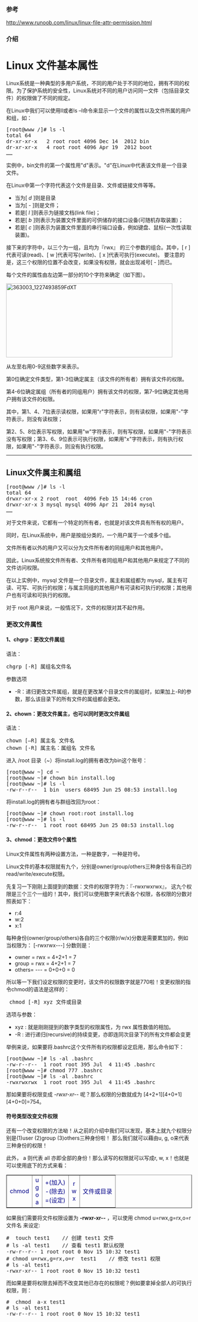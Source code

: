 ### 参考
http://www.runoob.com/linux/linux-file-attr-permission.html

### 介绍

<h1><span class="color_h1">Linux </span> 文件基本属性</h1>
<p>Linux系统是一种典型的多用户系统，不同的用户处于不同的地位，拥有不同的权限。为了保护系统的安全性，Linux系统对不同的用户访问同一文件（包括目录文件）的权限做了不同的规定。
</p><p>在Linux中我们可以使用ll或者ls –l命令来显示一个文件的属性以及文件所属的用户和组，如：
</p>
<pre class="prettyprint prettyprinted" style=""><span class="pun">[</span><span class="pln">root@www </span><span class="pun">/]#</span><span class="pln"> ls </span><span class="pun">-</span><span class="pln">l
total </span><span class="lit">64</span><span class="pln">
dr</span><span class="pun">-</span><span class="pln">xr</span><span class="pun">-</span><span class="pln">xr</span><span class="pun">-</span><span class="pln">x   </span><span class="lit">2</span><span class="pln"> root root </span><span class="lit">4096</span><span class="pln"> </span><span class="typ">Dec</span><span class="pln"> </span><span class="lit">14</span><span class="pln">  </span><span class="lit">2012</span><span class="pln"> bin
dr</span><span class="pun">-</span><span class="pln">xr</span><span class="pun">-</span><span class="pln">xr</span><span class="pun">-</span><span class="pln">x   </span><span class="lit">4</span><span class="pln"> root root </span><span class="lit">4096</span><span class="pln"> </span><span class="typ">Apr</span><span class="pln"> </span><span class="lit">19</span><span class="pln">  </span><span class="lit">2012</span><span class="pln"> boot
</span><span class="pun">……</span></pre>
<p>实例中，bin文件的第一个属性用"d"表示。"d"在Linux中代表该文件是一个目录文件。</p>
<p>在Linux中第一个字符代表这个文件是目录、文件或链接文件等等。</p>
<ul>
		<li>当为[<em class="text_import1"> d</em> ]则是目录</li>
		<li>当为[<em class="text_import1"> -</em> ]则是文件；</li>
		<li>若是[<em class="text_import1"> l</em> ]则表示为链接文档(link file)；</li>
		<li>若是[<em class="text_import1"> b</em> ]则表示为装置文件里面的可供储存的接口设备(可随机存取装置)；</li>
		<li>若是[<em> c</em> ]则表示为装置文件里面的串行端口设备，例如键盘、鼠标(一次性读取装置)。</li>
		</ul>
<p>接下来的字符中，以三个为一组，且均为『rwx』 的三个参数的组合。其中，[ r ]代表可读(read)、[ w ]代表可写(write)、[ x ]代表可执行(execute)。 要注意的是，这三个权限的位置不会改变，如果没有权限，就会出现减号[ - ]而已。</p>
<p>每个文件的属性由左边第一部分的10个字符来确定（如下图）。</p>
<img class="alignnone size-full wp-image-8004" src="http://www.runoob.com/wp-content/uploads/2014/06/363003_1227493859FdXT.png" alt="363003_1227493859FdXT" width="451" height="200" srcset="http://www.runoob.com/wp-content/uploads/2014/06/363003_1227493859FdXT.png 451w, http://www.runoob.com/wp-content/uploads/2014/06/363003_1227493859FdXT-300x133.png 300w" sizes="(max-width: 451px) 100vw, 451px">
<p>从左至右用0-9这些数字来表示。</p><p>
第0位确定文件类型，第1-3位确定属主（该文件的所有者）拥有该文件的权限。
</p>第4-6位确定属组（所有者的同组用户）拥有该文件的权限，第7-9位确定其他用户拥有该文件的权限。<p></p><p>
其中，第1、4、7位表示读权限，如果用"r"字符表示，则有读权限，如果用"-"字符表示，则没有读权限；</p><p>
第2、5、8位表示写权限，如果用"w"字符表示，则有写权限，如果用"-"字符表示没有写权限；第3、6、9位表示可执行权限，如果用"x"字符表示，则有执行权限，如果用"-"字符表示，则没有执行权限。
</p>
<hr>
<h2>Linux文件属主和属组</h2>
<pre class="prettyprint prettyprinted" style=""><span class="pun">[</span><span class="pln">root@www </span><span class="pun">/]#</span><span class="pln"> ls </span><span class="pun">-</span><span class="pln">l
total </span><span class="lit">64</span><span class="pln">
drwxr</span><span class="pun">-</span><span class="pln">xr</span><span class="pun">-</span><span class="pln">x </span><span class="lit">2</span><span class="pln"> root  root  </span><span class="lit">4096</span><span class="pln"> </span><span class="typ">Feb</span><span class="pln"> </span><span class="lit">15</span><span class="pln"> </span><span class="lit">14</span><span class="pun">:</span><span class="lit">46</span><span class="pln"> cron
drwxr</span><span class="pun">-</span><span class="pln">xr</span><span class="pun">-</span><span class="pln">x </span><span class="lit">3</span><span class="pln"> mysql mysql </span><span class="lit">4096</span><span class="pln"> </span><span class="typ">Apr</span><span class="pln"> </span><span class="lit">21</span><span class="pln">  </span><span class="lit">2014</span><span class="pln"> mysql
</span><span class="pun">……</span></pre>
<p>对于文件来说，它都有一个特定的所有者，也就是对该文件具有所有权的用户。</p><p>
同时，在Linux系统中，用户是按组分类的，一个用户属于一个或多个组。</p><p>
文件所有者以外的用户又可以分为文件所有者的同组用户和其他用户。</p><p>
因此，Linux系统按文件所有者、文件所有者同组用户和其他用户来规定了不同的文件访问权限。</p><p>

在以上实例中，mysql 文件是一个目录文件，属主和属组都为 mysql，属主有可读、可写、可执行的权限；与属主同组的其他用户有可读和可执行的权限；其他用户也有可读和可执行的权限。
</p>
<p>对于 root 用户来说，一般情况下，文件的权限对其不起作用。</p>
<h3>更改文件属性</h3>
<h4>
1、chgrp：更改文件属组</h4>
<p>
语法：</p>
<pre class="prettyprint prettyprinted" style=""><span class="pln">chgrp </span><span class="pun">[-</span><span class="pln">R</span><span class="pun">]</span><span class="pln"> </span><span class="pun">属组名文件名</span></pre>
<p>参数选项</p>
<ul><li>
-R：递归更改文件属组，就是在更改某个目录文件的属组时，如果加上-R的参数，那么该目录下的所有文件的属组都会更改。
</li></ul>
<h4>2、chown：更改文件属主，也可以同时更改文件属组</h4>
<p>
语法：</p>
<pre class="prettyprint prettyprinted" style=""><span class="pln">chown </span><span class="pun">[–</span><span class="pln">R</span><span class="pun">]</span><span class="pln"> </span><span class="pun">属主名</span><span class="pln"> </span><span class="pun">文件名</span><span class="pln">
chown </span><span class="pun">[-</span><span class="pln">R</span><span class="pun">]</span><span class="pln"> </span><span class="pun">属主名：属组名</span><span class="pln"> </span><span class="pun">文件名</span></pre>
<p>
进入 /root 目录（~）将install.log的拥有者改为bin这个账号：</p>
<pre class="prettyprint prettyprinted" style=""><span class="pun">[</span><span class="pln">root@www </span><span class="pun">~]</span><span class="pln"> cd </span><span class="pun">~</span><span class="pln">
</span><span class="pun">[</span><span class="pln">root@www </span><span class="pun">~]#</span><span class="pln"> chown bin install</span><span class="pun">.</span><span class="pln">log
</span><span class="pun">[</span><span class="pln">root@www </span><span class="pun">~]#</span><span class="pln"> ls </span><span class="pun">-</span><span class="pln">l
</span><span class="pun">-</span><span class="pln">rw</span><span class="pun">-</span><span class="pln">r</span><span class="pun">--</span><span class="pln">r</span><span class="pun">--</span><span class="pln">  </span><span class="lit">1</span><span class="pln"> bin  users </span><span class="lit">68495</span><span class="pln"> </span><span class="typ">Jun</span><span class="pln"> </span><span class="lit">25</span><span class="pln"> </span><span class="lit">08</span><span class="pun">:</span><span class="lit">53</span><span class="pln"> install</span><span class="pun">.</span><span class="pln">log</span></pre>
<p>将install.log的拥有者与群组改回为root：</p>
<pre class="prettyprint prettyprinted" style=""><span class="pun">[</span><span class="pln">root@www </span><span class="pun">~]#</span><span class="pln"> chown root</span><span class="pun">:</span><span class="pln">root install</span><span class="pun">.</span><span class="pln">log
</span><span class="pun">[</span><span class="pln">root@www </span><span class="pun">~]#</span><span class="pln"> ls </span><span class="pun">-</span><span class="pln">l
</span><span class="pun">-</span><span class="pln">rw</span><span class="pun">-</span><span class="pln">r</span><span class="pun">--</span><span class="pln">r</span><span class="pun">--</span><span class="pln">  </span><span class="lit">1</span><span class="pln"> root root </span><span class="lit">68495</span><span class="pln"> </span><span class="typ">Jun</span><span class="pln"> </span><span class="lit">25</span><span class="pln"> </span><span class="lit">08</span><span class="pun">:</span><span class="lit">53</span><span class="pln"> install</span><span class="pun">.</span><span class="pln">log</span></pre>
<h4>
3、chmod：更改文件9个属性</h4>
<p>
Linux文件属性有两种设置方法，一种是数字，一种是符号。
</p>
<p>
Linux文件的基本权限就有九个，分别是owner/group/others三种身份各有自己的read/write/execute权限。</p>
<p> 先复习一下刚刚上面提到的数据：文件的权限字符为：『-rwxrwxrwx』， 这九个权限是三个三个一组的！其中，我们可以使用数字来代表各个权限，各权限的分数对照表如下：</p>
<ul><li>
r:4</li><li>
w:2</li><li>
x:1</li></ul>

<p>每种身份(owner/group/others)各自的三个权限(r/w/x)分数是需要累加的，例如当权限为： [-rwxrwx---] 分数则是：</p>
<ul><li>
owner = rwx = 4+2+1 = 7</li><li>
group = rwx = 4+2+1 = 7</li><li>
others= --- = 0+0+0 = 0</li></ul>

<p>所以等一下我们设定权限的变更时，该文件的权限数字就是770啦！变更权限的指令chmod的语法是这样的：
</p>
<pre class="prettyprint prettyprinted" style=""><span class="pln"> chmod </span><span class="pun">[-</span><span class="pln">R</span><span class="pun">]</span><span class="pln"> xyz </span><span class="pun">文件或目录</span></pre>
<p>
选项与参数：</p>
<ul><li>
xyz : 就是刚刚提到的数字类型的权限属性，为 rwx 属性数值的相加。</li><li>
-R : 进行递归(recursive)的持续变更，亦即连同次目录下的所有文件都会变更</li></ul>
<p>举例来说，如果要将.bashrc这个文件所有的权限都设定启用，那么命令如下：</p>
<pre class="prettyprint prettyprinted" style=""><span class="pun">[</span><span class="pln">root@www </span><span class="pun">~]#</span><span class="pln"> ls </span><span class="pun">-</span><span class="pln">al </span><span class="pun">.</span><span class="pln">bashrc
</span><span class="pun">-</span><span class="pln">rw</span><span class="pun">-</span><span class="pln">r</span><span class="pun">--</span><span class="pln">r</span><span class="pun">--</span><span class="pln">  </span><span class="lit">1</span><span class="pln"> root root </span><span class="lit">395</span><span class="pln"> </span><span class="typ">Jul</span><span class="pln">  </span><span class="lit">4</span><span class="pln"> </span><span class="lit">11</span><span class="pun">:</span><span class="lit">45</span><span class="pln"> </span><span class="pun">.</span><span class="pln">bashrc
</span><span class="pun">[</span><span class="pln">root@www </span><span class="pun">~]#</span><span class="pln"> chmod </span><span class="lit">777</span><span class="pln"> </span><span class="pun">.</span><span class="pln">bashrc
</span><span class="pun">[</span><span class="pln">root@www </span><span class="pun">~]#</span><span class="pln"> ls </span><span class="pun">-</span><span class="pln">al </span><span class="pun">.</span><span class="pln">bashrc
</span><span class="pun">-</span><span class="pln">rwxrwxrwx  </span><span class="lit">1</span><span class="pln"> root root </span><span class="lit">395</span><span class="pln"> </span><span class="typ">Jul</span><span class="pln">  </span><span class="lit">4</span><span class="pln"> </span><span class="lit">11</span><span class="pun">:</span><span class="lit">45</span><span class="pln"> </span><span class="pun">.</span><span class="pln">bashrc</span></pre>
<p>那如果要将权限变成 <em>-rwxr-xr--</em> 呢？那么权限的分数就成为 [4+2+1][4+0+1][4+0+0]=754。</p>
<h4>符号类型改变文件权限</h4>
<p>还有一个改变权限的方法呦！从之前的介绍中我们可以发现，基本上就九个权限分别是(1)user (2)group (3)others三种身份啦！
那么我们就可以藉由u, g, o来代表三种身份的权限！</p><p>此外， a 则代表 all 亦即全部的身份！那么读写的权限就可以写成r, w, x！也就是可以使用底下的方式来看：</p>

<p></p>
<table style="color: rgb(0, 0, 136); width: 100%;" border="1" cellpadding="2" cellspacing="0">
		<tbody><tr align="center">
		<td>chmod</td><td>u<br>g<br>o<br>a</td>
		<td>+(加入)<br>-(除去)<br>=(设定)</td>
		<td>r<br>w<br>x</td><td>文件或目录</td></tr></tbody></table>
<p>如果我们需要将文件权限设置为 <strong>-rwxr-xr--</strong> ，可以使用 <span class="marked">chmod u=rwx,g=rx,o=r 文件名</span> 来设定:</p>
<pre class="prettyprint prettyprinted" style=""><span class="com">#  touch test1    // 创建 test1 文件</span><span class="pln">
</span><span class="com"># ls -al test1    // 查看 test1 默认权限</span><span class="pln">
</span><span class="pun">-</span><span class="pln">rw</span><span class="pun">-</span><span class="pln">r</span><span class="pun">--</span><span class="pln">r</span><span class="pun">--</span><span class="pln"> </span><span class="lit">1</span><span class="pln"> root root </span><span class="lit">0</span><span class="pln"> </span><span class="typ">Nov</span><span class="pln"> </span><span class="lit">15</span><span class="pln"> </span><span class="lit">10</span><span class="pun">:</span><span class="lit">32</span><span class="pln"> test1
</span><span class="com"># chmod u=rwx,g=rx,o=r  test1    // 修改 test1 权限</span><span class="pln">
</span><span class="com"># ls -al test1</span><span class="pln">
</span><span class="pun">-</span><span class="pln">rwxr</span><span class="pun">-</span><span class="pln">xr</span><span class="pun">--</span><span class="pln"> </span><span class="lit">1</span><span class="pln"> root root </span><span class="lit">0</span><span class="pln"> </span><span class="typ">Nov</span><span class="pln"> </span><span class="lit">15</span><span class="pln"> </span><span class="lit">10</span><span class="pun">:</span><span class="lit">32</span><span class="pln"> test1</span></pre>
<p>而如果是要将权限去掉而不改变其他已存在的权限呢？例如要拿掉全部人的可执行权限，则：</p>
<pre class="prettyprint prettyprinted" style=""><span class="com">#  chmod  a-x test1</span><span class="pln">
</span><span class="com"># ls -al test1</span><span class="pln">
</span><span class="pun">-</span><span class="pln">rw</span><span class="pun">-</span><span class="pln">r</span><span class="pun">--</span><span class="pln">r</span><span class="pun">--</span><span class="pln"> </span><span class="lit">1</span><span class="pln"> root root </span><span class="lit">0</span><span class="pln"> </span><span class="typ">Nov</span><span class="pln"> </span><span class="lit">15</span><span class="pln"> </span><span class="lit">10</span><span class="pun">:</span><span class="lit">32</span><span class="pln"> test1</span></pre>			
